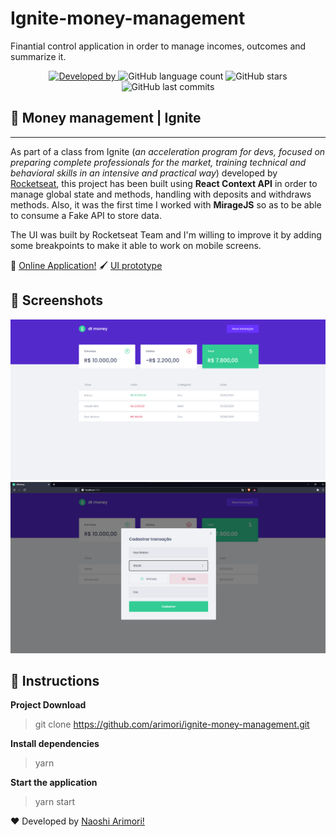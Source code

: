 # Ignite-money-management
Finantial control application in order to manage incomes, outcomes and summarize it.

<p style="text-align: center">
  <a href="https://www.linkedin.com/in/naoshi/">
    <img alt="Developed by" src="https://img.shields.io/badge/Developed%20by-Naoshi%20Arimori-blue">
  </a>
  <img alt="GitHub language count" src="https://img.shields.io/github/languages/count/arimori/ignite-money-management">
  <img alt="GitHub stars" src="https://img.shields.io/github/stars/arimori/ignite-money-management?style=social">
  <img alt="GitHub last commits" src="https://img.shields.io/github/last-commit/arimori/ignite-money-management">
</p>

## 📑 Money management | Ignite

---
As part of a class from Ignite (*an acceleration program for devs, focused on preparing complete professionals for the market, training technical and behavioral skills in an intensive and practical way*) developed by [Rocketseat](https://rocketseat.com.br/), this project has been built using **React Context API** in order to manage global state and methods, handling with deposits and withdraws methods.
Also, it was the first time I worked with **MirageJS** so as to be able to consume a Fake API to store data.

The UI was built by Rocketseat Team and I'm willing to improve it by adding some breakpoints to make it able to work on mobile screens.

  :link: [Online Application!](https://dtmoneyignite.netlify.app/)
  🖌 [UI prototype](https://www.figma.com/file/vV2Zn21hoJ8Shcdmrleo4N/dtmoney-Ignite-(Copy)-(Copy)?node-id=0%3A1)

## 📸 Screenshots
<p style="text-align: center">
  <img alt="Dashboard" src="https://github.com/arimori/ignite-money-management/blob/main/src/assets/preview/Dtmoney_dashboard.png">
  <img alt="Cadastro" src="https://github.com/arimori/ignite-money-management/blob/main/src/assets/preview/dtMoney_cadastro.png">
</p>

## :checkered_flag: Instructions
**Project Download**

> git clone https://github.com/arimori/ignite-money-management.git

**Install dependencies**

> yarn

**Start the application**

> yarn start
 
:heart: Developed by [Naoshi Arimori!](https://www.linkedin.com/in/naoshi/)
